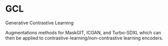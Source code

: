 # GCL
Generative Contrastive Learning

Augmentations methods for MaskGIT, ICGAN, and Turbo-SDXL which can then be applied to contrastive-learning/non-contrastive learning encoders.
